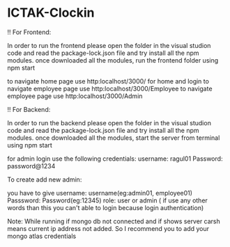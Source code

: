 # ICTAK-Clockin

!! For Frontend:

In order to run the frontend please open the folder in the visual studion code and read the package-lock.json file and try install all the npm modules. once downloaded all the modules, run the frontend folder using npm start

to navigate home page use http:localhost/3000/ for home and login
to navigate employee page use http:localhost/3000/Employee
to navigate employee page use http:localhost/3000/Admin

!! For Backend:

In order to run the backend please open the folder in the visual studion code and read the package-lock.json file and try install all the npm modules. once downloaded all the modules, start the server from terminal using npm start

for admin login use the following credentials: username: ragul01 Password: password@1234

To create add new admin:

you have to give username: username(eg:admin01, employee01) Passsword: Password(eg:12345) role: user or admin ( if use any other words than this you can't able to login because login authentication)

Note: While running if mongo db not connected and if shows server carsh means current ip address not added. So I recommend you to add your mongo atlas credentials
